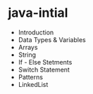 # java-intial

- Introduction
- Data Types & Variables
- Arrays
- String
- If - Else Stetments
- Switch Statement
- Patterns
- LinkedList
